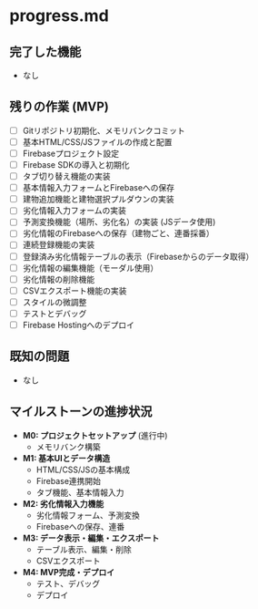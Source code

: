 # progress.md

## 完了した機能
- なし

## 残りの作業 (MVP)
- [ ] Gitリポジトリ初期化、メモリバンクコミット
- [ ] 基本HTML/CSS/JSファイルの作成と配置
- [ ] Firebaseプロジェクト設定
- [ ] Firebase SDKの導入と初期化
- [ ] タブ切り替え機能の実装
- [ ] 基本情報入力フォームとFirebaseへの保存
- [ ] 建物追加機能と建物選択プルダウンの実装
- [ ] 劣化情報入力フォームの実装
- [ ] 予測変換機能（場所、劣化名）の実装 (JSデータ使用)
- [ ] 劣化情報のFirebaseへの保存（建物ごと、連番採番）
- [ ] 連続登録機能の実装
- [ ] 登録済み劣化情報テーブルの表示（Firebaseからのデータ取得）
- [ ] 劣化情報の編集機能（モーダル使用）
- [ ] 劣化情報の削除機能
- [ ] CSVエクスポート機能の実装
- [ ] スタイルの微調整
- [ ] テストとデバッグ
- [ ] Firebase Hostingへのデプロイ

## 既知の問題
- なし

## マイルストーンの進捗状況
- **M0: プロジェクトセットアップ** (進行中)
    - メモリバンク構築
- **M1: 基本UIとデータ構造**
    - HTML/CSS/JSの基本構成
    - Firebase連携開始
    - タブ機能、基本情報入力
- **M2: 劣化情報入力機能**
    - 劣化情報フォーム、予測変換
    - Firebaseへの保存、連番
- **M3: データ表示・編集・エクスポート**
    - テーブル表示、編集・削除
    - CSVエクスポート
- **M4: MVP完成・デプロイ**
    - テスト、デバッグ
    - デプロイ 